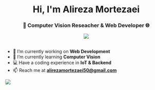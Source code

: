 <h1 align="center">Hi, I'm Alireza Mortezaei</h1>
<h3 align="center">🤖 Computer Vision Reseacher & Web Developer  🌐</h3>
<div align="center">
<img  src="./ComputerVision.gif" />
</div>
<br>

- 🔭 I’m currently working on **Web Development**
- 🌱 I’m currently learning **Computer Vision**
- 💻 Have a coding experience in **IoT & Backend**
- 📫 Reach me at **alirezamortezaei50@gmail.com**

[![](https://visitcount.itsvg.in/api?id=AMCoder-80&label=Profile%20Views&color=10&icon=7&pretty=true)](https://visitcount.itsvg.in)

